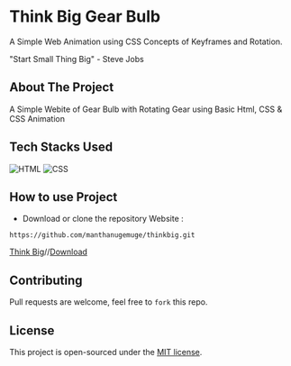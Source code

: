 # Think Big Gear Bulb
A Simple Web Animation using CSS Concepts of Keyframes and Rotation.

"Start Small Thing Big" - Steve Jobs

## About The Project

A Simple Webite of Gear Bulb with Rotating Gear using Basic Html, CSS & CSS Animation


## Tech Stacks Used


![HTML](https://img.shields.io/badge/html5%20-%23E34F26.svg?&style=for-the-badge&logo=html5&logoColor=white)
![CSS](https://img.shields.io/badge/css3%20-%231572B6.svg?&style=for-the-badge&logo=css3&logoColor=white)

## How to use Project


- Download or clone the repository Website : 

```
https://github.com/manthanugemuge/thinkbig.git

```
[Think Big](https://manthanugemuge.github.io/think-big/)//[Download](https://github.com/ManthanUgemuge/ThinkBig/archive/refs/heads/main.zip)


## Contributing
Pull requests are welcome, feel free to ```fork``` this repo.

## License
This project is open-sourced under the [MIT license]().
